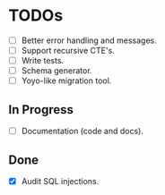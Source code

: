 # TODOs

- [ ] Better error handling and messages.
- [ ] Support recursive CTE's.
- [ ] Write tests.
- [ ] Schema generator.
- [ ] Yoyo-like migration tool.

## In Progress

- [ ] Documentation (code and docs).

## Done

- [x] Audit SQL injections.